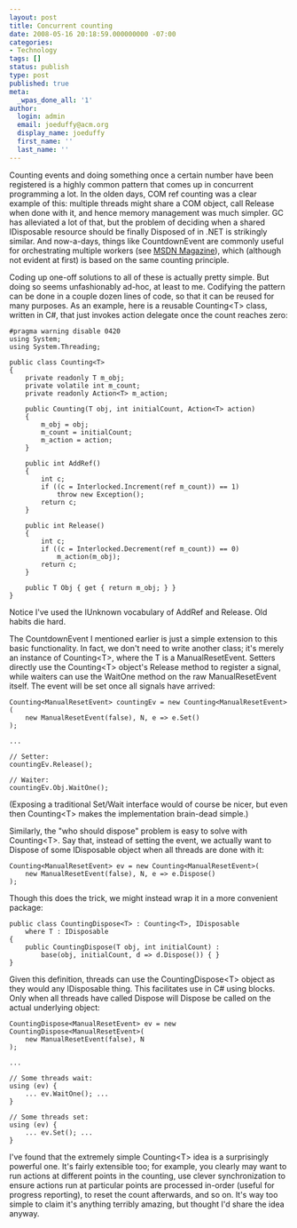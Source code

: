 ```yaml
---
layout: post
title: Concurrent counting
date: 2008-05-16 20:18:59.000000000 -07:00
categories:
- Technology
tags: []
status: publish
type: post
published: true
meta:
  _wpas_done_all: '1'
author:
  login: admin
  email: joeduffy@acm.org
  display_name: joeduffy
  first_name: ''
  last_name: ''
---
```

Counting events and doing something once a certain number have been registered is
a highly common pattern that comes up in concurrent programming a lot.  In the
olden days, COM ref counting was a clear example of this: multiple threads might
share a COM object, call Release when done with it, and hence memory management was
much simpler.  GC has alleviated a lot of that, but the problem of deciding
when a shared IDisposable resource should be finally Disposed of in .NET is strikingly
similar.  And now-a-days, things like CountdownEvent are commonly useful for
orchestrating multiple workers (see [MSDN Magazine](http://msdn.microsoft.com/en-us/magazine/cc163427.aspx)),
which (although not evident at first) is based on the same counting principle.

Coding up one-off solutions to all of these is actually pretty simple.  But
doing so seems unfashionably ad-hoc, at least to me.  Codifying the pattern
can be done in a couple dozen lines of code, so that it can be reused for many purposes.
As an example, here is a reusable Counting&lt;T&gt; class, written in C#, that just invokes
action delegate once the count reaches zero:

```
#pragma warning disable 0420
using System;
using System.Threading;

public class Counting<T>
{
    private readonly T m_obj;
    private volatile int m_count;
    private readonly Action<T> m_action;

    public Counting(T obj, int initialCount, Action<T> action)
    {
        m_obj = obj;
        m_count = initialCount;
        m_action = action;
    }

    public int AddRef()
    {
        int c;
        if ((c = Interlocked.Increment(ref m_count)) == 1)
            throw new Exception();
        return c;
    }

    public int Release()
    {
        int c;
        if ((c = Interlocked.Decrement(ref m_count)) == 0)
            m_action(m_obj);
        return c;
    }

    public T Obj { get { return m_obj; } }
}
```

Notice I've used the IUnknown vocabulary of AddRef and Release.  Old habits
die hard.

The CountdownEvent I mentioned earlier is just a simple extension to this basic functionality.
In fact, we don't need to write another class; it's merely an instance of Counting&lt;T&gt;,
where the T is a ManualResetEvent.  Setters directly use the Counting&lt;T&gt; object's
Release method to register a signal, while waiters can use the WaitOne method on
the raw ManualResetEvent itself.  The event will be set once all signals have
arrived:

```
Counting<ManualResetEvent> countingEv = new Counting<ManualResetEvent>(
    new ManualResetEvent(false), N, e => e.Set()
);

...

// Setter:
countingEv.Release();

// Waiter:
countingEv.Obj.WaitOne();
```

(Exposing a traditional Set/Wait interface would of course be nicer, but even then
Counting&lt;T&gt; makes the implementation brain-dead simple.)

Similarly, the "who should dispose" problem is easy to solve with Counting&lt;T&gt;.
Say that, instead of setting the event, we actually want to Dispose of some IDisposable
object when all threads are done with it:

```
Counting<ManualResetEvent> ev = new Counting<ManualResetEvent>(
    new ManualResetEvent(false), N, e => e.Dispose()
);
```

Though this does the trick, we might instead wrap it in a more convenient package:

```
public class CountingDispose<T> : Counting<T>, IDisposable
    where T : IDisposable
{
    public CountingDispose(T obj, int initialCount) :
        base(obj, initialCount, d => d.Dispose()) { }
}
```

Given this definition, threads can use the CountingDispose&lt;T&gt; object as they would
any IDisposable thing.  This facilitates use in C# using blocks.  Only
when all threads have called Dispose will Dispose be called on the actual underlying
object:

```
CountingDispose<ManualResetEvent> ev = new CountingDispose<ManualResetEvent>(
    new ManualResetEvent(false), N
);

...

// Some threads wait:
using (ev) {
    ... ev.WaitOne(); ...
}

// Some threads set:
using (ev) {
    ... ev.Set(); ...
}
```

I've found that the extremely simple Counting&lt;T&gt; idea is a surprisingly powerful
one.  It's fairly extensible too; for example, you clearly may want to run
actions at different points in the counting, use clever synchronization to ensure
actions run at particular points are processed in-order (useful for progress reporting),
to reset the count afterwards, and so on.  It's way too simple to claim it's
anything terribly amazing, but thought I'd share the idea anyway.

